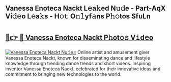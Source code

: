 ## Vanessa Enoteca Nackt L𝚎a𝚔ed N𝚞𝚍e - Part-AqX Vi𝚍𝚎o L𝚎a𝚔s - H𝚘𝚝 O𝚗𝚕yf𝚊ns P𝚑𝚘tos SfuLn

# <h2><a href="http://kf3c74s.oniu.top/?m=Vanessa+Enoteca+Nackt">🔗👉 🔴 Vanessa Enoteca Nackt P𝚑ot𝚘𝚜 V𝚒d𝚎o</a></h2>

[![Vanessa Enoteca Nackt Nu𝚍e𝚜](https://i.imgur.com/0qMVB7G.gif)](http://kf3c74s.oniu.top/?m=Vanessa+Enoteca+Nackt)
Online artist and amusement giver Vanessa Enoteca Nackt, known for disseminating dance and lifestyle knowledge through trending dance trends and short videos. Inspiring inventor Vanessa Enoteca Nackt, celebrated for their innovative ideas and commitment to bringing new technologies to the world.  
